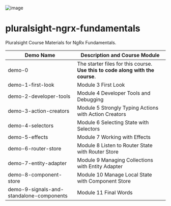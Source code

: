 ![image](https://github.com/user-attachments/assets/68cd4701-d50e-45ba-a237-c421515b5d19)

# pluralsight-ngrx-fundamentals

Pluralsight Course Materials for NgRx Fundamentals.

| Demo Name                                | Description and Course Module                                                  |
| ---------------------------------------- | ------------------------------------------------------------------------------ |
| demo-0                                   | The starter files for this course. **Use this to code along with the course**. |
| demo-1-first-look                        | Module 3 First Look                                                            |
| demo-2-developer-tools                   | Module 4 Developer Tools and Debugging                                         |
| demo-3-action-creators                   | Module 5 Strongly Typing Actions with Action Creators                          |
| demo-4-selectors                         | Module 6 Selecting State with Selectors                                        |
| demo-5-effects                           | Module 7 Working with Effects                                                  |
| demo-6-router-store                      | Module 8 Listen to Router State with Router Store                              |
| demo-7-entity-adapter                    | Module 9 Managing Collections with Entity Adapter                              |
| demo-8-component-store                   | Module 10 Manage Local State with Component Store                              |
| demo-9-signals-and-standalone-components | Module 11 Final Words                                                          |
